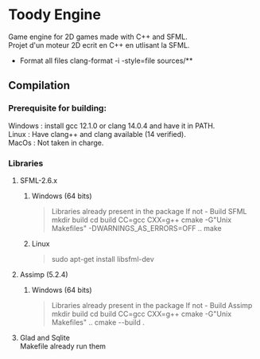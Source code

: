 # Toody Engine

Game engine for 2D games made with C++ and SFML. <br>
Projet d'un moteur 2D ecrit en C++ en utlisant la SFML. <br>

- Format all files
clang-format -i -style=file sources/**

## Compilation

### Prerequisite for building:
Windows : install gcc 12.1.0 or clang 14.0.4 and have it in PATH. <br>
Linux : Have clang++ and clang available (14 verified). <br>
MacOs : Not taken in charge.

### Libraries

1. SFML-2.6.x
    1. Windows (64 bits)
        > Libraries already present in the package
        > If not - Build SFML
        mkdir build
        cd build
        CC=gcc CXX=g++ cmake -G"Unix Makefiles" -DWARNINGS_AS_ERRORS=OFF ..
        make
    2. Linux
        > sudo apt-get install libsfml-dev

2. Assimp (5.2.4)
    1. Windows (64 bits)
        > Libraries already present in the package
        > If not - Build Assimp
        mkdir build
        cd build
        CC=gcc CXX=g++ cmake -G"Unix Makefiles" ..
        cmake --build .

3. Glad and Sqlite <br>
    Makefile already run them
